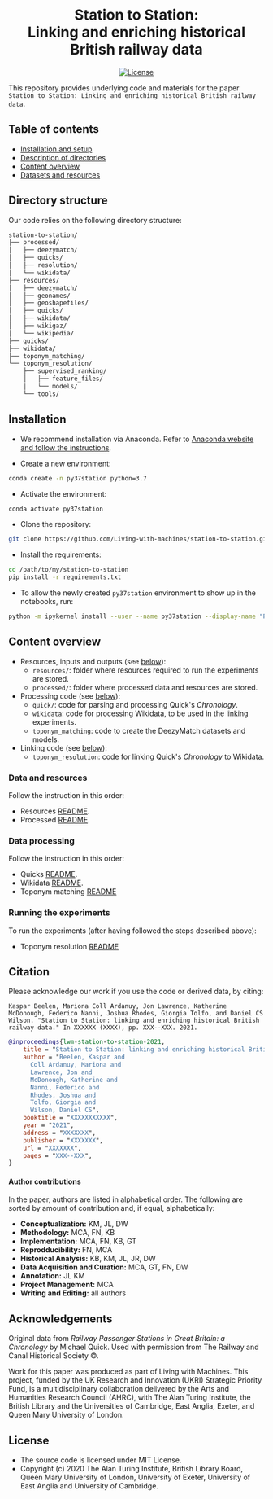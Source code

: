 <div align="center">
    <h1>Station to Station:<br>
        Linking and enriching historical British railway data</h1>
 
<p align="center">
    <a href="https://github.com/Living-with-machines/station-to-station/blob/master/LICENSE">
        <img alt="License" src="https://img.shields.io/badge/License-MIT-yellow.svg">
    </a>
    <br/>
</p>
</div>

This repository provides underlying code and materials for the paper `Station to Station: Linking and enriching historical British railway data`.

Table of contents
--------------------

- [Installation and setup](#installation)
- [Description of directories](#directory-structure)
- [Content overview](#content-overview)
- [Datasets and resources](#datasets-and-resources)

## Directory structure

Our code relies on the following directory structure:

```bash
station-to-station/
├── processed/
│   ├── deezymatch/
│   ├── quicks/
│   ├── resolution/
│   └── wikidata/
├── resources/
│   ├── deezymatch/
│   ├── geonames/
│   ├── geoshapefiles/
│   ├── quicks/
│   ├── wikidata/
│   ├── wikigaz/
│   └── wikipedia/
├── quicks/
├── wikidata/
├── toponym_matching/
└── toponym_resolution/
    ├── supervised_ranking/
    │   ├── feature_files/
    │   └── models/
    └── tools/
```

## Installation

* We recommend installation via Anaconda. Refer to [Anaconda website and follow the instructions](https://docs.anaconda.com/anaconda/install/).

* Create a new environment:

```bash
conda create -n py37station python=3.7
```

* Activate the environment:

```bash
conda activate py37station
```

* Clone the repository:

```bash
git clone https://github.com/Living-with-machines/station-to-station.git
```

* Install the requirements:

```bash
cd /path/to/my/station-to-station
pip install -r requirements.txt
```

* To allow the newly created `py37station` environment to show up in the notebooks, run:

```bash
python -m ipykernel install --user --name py37station --display-name "Python (py37station)"
```

## Content overview

* Resources, inputs and outputs (see [below](#data-and-resources)):
    * `resources/`: folder where resources required to run the experiments are stored.
    * `processed/`: folder where processed data and resources are stored.
* Processing code (see [below](#data-processing)):
    * `quick/`: code for parsing and processing Quick's _Chronology_.
    * `wikidata`: code for processing Wikidata, to be used in the linking experiments.
    * `toponym_matching`: code to create the DeezyMatch datasets and models.
* Linking code (see [below](#running-the-experiments)):
    * `toponym_resolution`: code for linking Quick's _Chronology_ to Wikidata.
    
### Data and resources
    
Follow the instruction in this order:
* Resources [README](https://github.com/Living-with-machines/station-to-station/blob/master/resources/README.md).
* Processed [README](https://github.com/Living-with-machines/station-to-station/blob/master/processed/README.md).

### Data processing

Follow the instruction in this order:
* Quicks [README](https://github.com/Living-with-machines/station-to-station/blob/master/quicks/README.md).
* Wikidata [README](https://github.com/Living-with-machines/station-to-station/blob/master/wikidata/README.md).
* Toponym matching [README](https://github.com/Living-with-machines/station-to-station/blob/master/toponym_matching/README.md)

### Running the experiments

To run the experiments (after having followed the steps described above):
* Toponym resolution [README](https://github.com/Living-with-machines/station-to-station/blob/master/toponym_resolution/README.md)


## Citation

Please acknowledge our work if you use the code or derived data, by citing:

```
Kaspar Beelen, Mariona Coll Ardanuy, Jon Lawrence, Katherine McDonough, Federico Nanni, Joshua Rhodes, Giorgia Tolfo, and Daniel CS Wilson. "Station to Station: linking and enriching historical British railway data." In XXXXXX (XXXX), pp. XXX--XXX. 2021.
```

```bibtex
@inproceedings{lwm-station-to-station-2021,
    title = "Station to Station: linking and enriching historical British railway data",
    author = "Beelen, Kaspar and
      Coll Ardanuy, Mariona and
      Lawrence, Jon and
      McDonough, Katherine and
      Nanni, Federico and
      Rhodes, Joshua and
      Tolfo, Giorgia and
      Wilson, Daniel CS",
    booktitle = "XXXXXXXXXXX",
    year = "2021",
    address = "XXXXXXX",
    publisher = "XXXXXXX",
    url = "XXXXXXX",
    pages = "XXX--XXX",
}
```

#### Author contributions
In the paper, authors are listed in alphabetical order. The following are sorted by amount of contribution and, if equal, alphabetically:
* **Conceptualization:** KM, JL, DW
* **Methodology:** MCA, FN, KB
* **Implementation:** MCA, FN, KB, GT
* **Reprodducibility:** FN, MCA
* **Historical Analysis:** KB, KM, JL, JR, DW
* **Data Acquisition and Curation:** MCA, GT, FN, DW
* **Annotation:** JL KM
* **Project Management:** MCA
* **Writing and Editing:** all authors
 
## Acknowledgements

Original data from _Railway Passenger Stations in Great Britain: a Chronology_ by Michael Quick. Used with permission from The Railway and Canal Historical Society ©.

Work for this paper was produced as part of Living with Machines. This project, funded by the UK Research and Innovation (UKRI) Strategic Priority Fund, is a multidisciplinary collaboration delivered by the Arts and Humanities Research Council (AHRC), with The Alan Turing Institute, the British Library and the Universities of Cambridge, East Anglia, Exeter, and Queen Mary University of London.

## License

- The source code is licensed under MIT License.
- Copyright (c) 2020 The Alan Turing Institute, British Library Board, Queen Mary University of London, University of Exeter, University of East Anglia and University of Cambridge.
